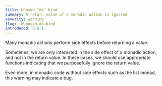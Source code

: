 ```yaml
---
title: Unused "do" bind
summary: A return value of a monadic action is ignored
severity: warning
flag: -Wunused-do-bind
introduced: 9.6.1.
---
```


Many monadic actions perform side effects before returning a value.

Sometimes, we are only interested in the side effect of a monadic action, and
not in the return value. In these cases, we should use appropriate functions
indicating that we purposefully ignore the return value.

Even more, in monadic code without side effects such as the list monad, this
warning may indicate a bug.
